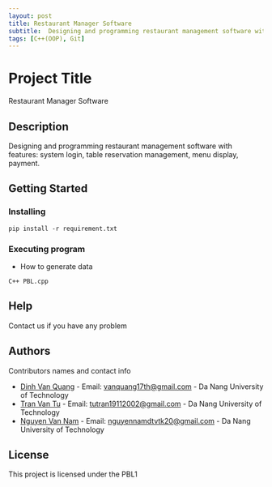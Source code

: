 ```yaml
---
layout: post
title: Restaurant Manager Software
subtitle:  Designing and programming restaurant management software with features: system login, table reservation management, menu display, payment.
tags: [C++(OOP), Git]
---
```


# Project Title
Restaurant Manager Software

## Description

Designing and programming restaurant management software with features: system login, table reservation management, menu display, payment.
## Getting Started

### Installing
```
pip install -r requirement.txt
```

### Executing program

* How to generate data
```
C++ PBL.cpp
```
## Help

Contact us if you have any problem

## Authors

Contributors names and contact info


* [Dinh Van Quang](https://www.facebook.com/vanquang17th/) - Email: vanquang17th@gmail.com - Da Nang University of Technology
* [Tran Van Tu](https://www.facebook.com/vantu1902) - Email: tutran19112002@gmail.com	- Da Nang University of Technology
* [Nguyen Van Nam](https://www.facebook.com/profile.php?id=100018398766743) - Email: nguyennamdtvtk20@gmail.com - Da Nang University of Technology


## License

This project is licensed under the PBL1 
